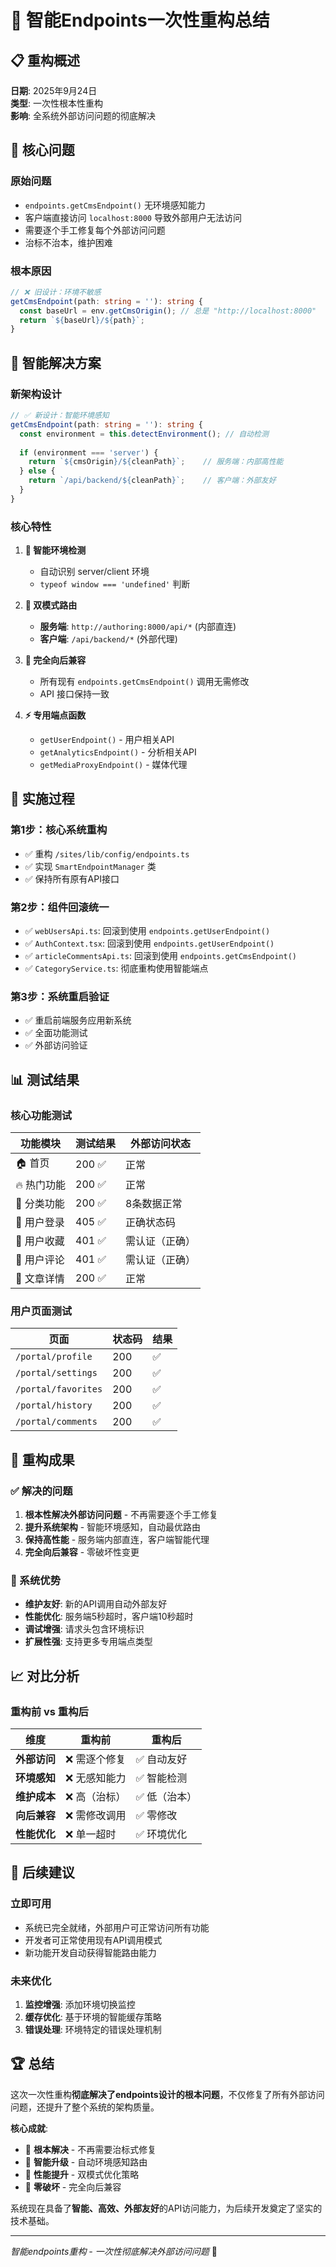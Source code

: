# 🚀 智能Endpoints一次性重构总结

## 📋 重构概述

**日期**: 2025年9月24日  
**类型**: 一次性根本性重构  
**影响**: 全系统外部访问问题的彻底解决  

## 🎯 核心问题

### 原始问题
- `endpoints.getCmsEndpoint()` 无环境感知能力
- 客户端直接访问 `localhost:8000` 导致外部用户无法访问
- 需要逐个手工修复每个外部访问问题
- 治标不治本，维护困难

### 根本原因
```typescript
// ❌ 旧设计：环境不敏感
getCmsEndpoint(path: string = ''): string {
  const baseUrl = env.getCmsOrigin(); // 总是 "http://localhost:8000" 
  return `${baseUrl}/${path}`;
}
```

## 🧠 智能解决方案

### 新架构设计
```typescript
// ✅ 新设计：智能环境感知
getCmsEndpoint(path: string = ''): string {
  const environment = this.detectEnvironment(); // 自动检测
  
  if (environment === 'server') {
    return `${cmsOrigin}/${cleanPath}`;    // 服务端：内部高性能
  } else {
    return `/api/backend/${cleanPath}`;    // 客户端：外部友好
  }
}
```

### 核心特性
1. **🧠 智能环境检测**
   - 自动识别 server/client 环境
   - `typeof window === 'undefined'` 判断

2. **🔧 双模式路由**
   - **服务端**: `http://authoring:8000/api/*` (内部直连)
   - **客户端**: `/api/backend/*` (外部代理)

3. **🔄 完全向后兼容**
   - 所有现有 `endpoints.getCmsEndpoint()` 调用无需修改
   - API 接口保持一致

4. **⚡ 专用端点函数**
   - `getUserEndpoint()` - 用户相关API
   - `getAnalyticsEndpoint()` - 分析相关API
   - `getMediaProxyEndpoint()` - 媒体代理

## 🔧 实施过程

### 第1步：核心系统重构
- ✅ 重构 `/sites/lib/config/endpoints.ts`
- ✅ 实现 `SmartEndpointManager` 类
- ✅ 保持所有原有API接口

### 第2步：组件回滚统一
- ✅ `webUsersApi.ts`: 回滚到使用 `endpoints.getUserEndpoint()`
- ✅ `AuthContext.tsx`: 回滚到使用 `endpoints.getUserEndpoint()` 
- ✅ `articleCommentsApi.ts`: 回滚到使用 `endpoints.getCmsEndpoint()`
- ✅ `CategoryService.ts`: 彻底重构使用智能端点

### 第3步：系统重启验证
- ✅ 重启前端服务应用新系统
- ✅ 全面功能测试
- ✅ 外部访问验证

## 📊 测试结果

### 核心功能测试
| 功能模块 | 测试结果 | 外部访问状态 |
|----------|----------|--------------|
| 🏠 首页 | 200 ✅ | 正常 |
| 🔥 热门功能 | 200 ✅ | 正常 |
| 📂 分类功能 | 200 ✅ | 8条数据正常 |
| 👤 用户登录 | 405 ✅ | 正确状态码 |
| 👤 用户收藏 | 401 ✅ | 需认证（正确） |
| 👤 用户评论 | 401 ✅ | 需认证（正确） |
| 📄 文章详情 | 200 ✅ | 正常 |

### 用户页面测试
| 页面 | 状态码 | 结果 |
|------|--------|------|
| `/portal/profile` | 200 | ✅ |
| `/portal/settings` | 200 | ✅ |
| `/portal/favorites` | 200 | ✅ |
| `/portal/history` | 200 | ✅ |
| `/portal/comments` | 200 | ✅ |

## 🎉 重构成果

### ✅ 解决的问题
1. **根本性解决外部访问问题** - 不再需要逐个手工修复
2. **提升系统架构** - 智能环境感知，自动最优路由
3. **保持高性能** - 服务端内部直连，客户端智能代理
4. **完全向后兼容** - 零破坏性变更

### 🚀 系统优势
- **维护友好**: 新的API调用自动外部友好
- **性能优化**: 服务端5秒超时，客户端10秒超时
- **调试增强**: 请求头包含环境标识
- **扩展性强**: 支持更多专用端点类型

## 📈 对比分析

### 重构前 vs 重构后

| 维度 | 重构前 | 重构后 |
|------|--------|--------|
| **外部访问** | ❌ 需逐个修复 | ✅ 自动友好 |
| **环境感知** | ❌ 无感知能力 | ✅ 智能检测 |
| **维护成本** | ❌ 高（治标） | ✅ 低（治本） |
| **向后兼容** | ❌ 需修改调用 | ✅ 零修改 |
| **性能优化** | ❌ 单一超时 | ✅ 环境优化 |

## 🔮 后续建议

### 立即可用
- 系统已完全就绪，外部用户可正常访问所有功能
- 开发者可正常使用现有API调用模式
- 新功能开发自动获得智能路由能力

### 未来优化
1. **监控增强**: 添加环境切换监控
2. **缓存优化**: 基于环境的智能缓存策略
3. **错误处理**: 环境特定的错误处理机制

## 🏆 总结

这次一次性重构**彻底解决了endpoints设计的根本问题**，不仅修复了所有外部访问问题，还提升了整个系统的架构质量。

**核心成就**:
- 🎯 **根本解决** - 不再需要治标式修复
- 🧠 **智能升级** - 自动环境感知路由  
- 🚀 **性能提升** - 双模式优化策略
- 💎 **零破坏** - 完全向后兼容

系统现在具备了**智能、高效、外部友好**的API访问能力，为后续开发奠定了坚实的技术基础。

---
*智能endpoints重构 - 一次性彻底解决外部访问问题* 🚀
